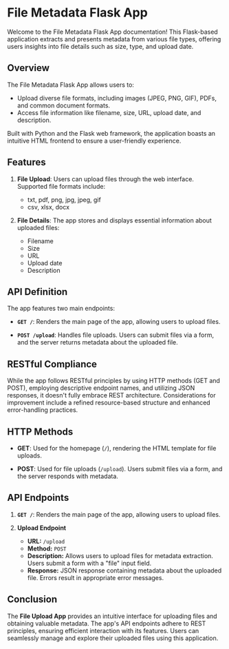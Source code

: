 # File Metadata Flask App

Welcome to the File Metadata Flask App documentation! This Flask-based application extracts and presents metadata from various file types, offering users insights into file details such as size, type, and upload date.

## Overview

The File Metadata Flask App allows users to:

- Upload diverse file formats, including images (JPEG, PNG, GIF), PDFs, and common document formats.
- Access file information like filename, size, URL, upload date, and description.

Built with Python and the Flask web framework, the application boasts an intuitive HTML frontend to ensure a user-friendly experience.

## Features

1. **File Upload**: Users can upload files through the web interface. Supported file formats include:
   - txt, pdf, png, jpg, jpeg, gif
   - csv, xlsx, docx

2. **File Details**: The app stores and displays essential information about uploaded files:
   - Filename
   - Size
   - URL
   - Upload date
   - Description

## API Definition

The app features two main endpoints:

- **`GET /`**: Renders the main page of the app, allowing users to upload files.

- **`POST /upload`**: Handles file uploads. Users can submit files via a form, and the server returns metadata about the uploaded file.

## RESTful Compliance

While the app follows RESTful principles by using HTTP methods (GET and POST), employing descriptive endpoint names, and utilizing JSON responses, it doesn't fully embrace REST architecture. Considerations for improvement include a refined resource-based structure and enhanced error-handling practices.

## HTTP Methods

- **GET**: Used for the homepage (`/`), rendering the HTML template for file uploads.

- **POST**: Used for file uploads (`/upload`). Users submit files via a form, and the server responds with metadata.

## API Endpoints

1. **`GET /`**: Renders the main page of the app, allowing users to upload files.

2. **Upload Endpoint**
    - **URL:** `/upload`
    - **Method:** `POST`
    - **Description:** Allows users to upload files for metadata extraction. Users submit a form with a "file" input field.
    - **Response:** JSON response containing metadata about the uploaded file. Errors result in appropriate error messages.

## Conclusion

The **File Upload App** provides an intuitive interface for uploading files and obtaining valuable metadata. The app's API endpoints adhere to REST principles, ensuring efficient interaction with its features. Users can seamlessly manage and explore their uploaded files using this application.

